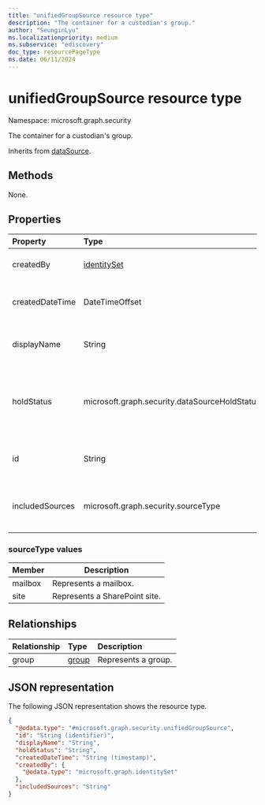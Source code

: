 ```yaml
---
title: "unifiedGroupSource resource type"
description: "The container for a custodian's group."
author: "SeunginLyu"
ms.localizationpriority: medium
ms.subservice: "ediscovery"
doc_type: resourcePageType
ms.date: 06/11/2024
---
```


# unifiedGroupSource resource type

Namespace: microsoft.graph.security



The container for a custodian's group.

Inherits from [dataSource](../resources/security-datasource.md).

## Methods
None.
## Properties
|Property|Type|Description|
|:---|:---|:---|
|createdBy|[identitySet](../resources/identityset.md)|The user who created the **unifiedGroupSource**.|
|createdDateTime|DateTimeOffset|The date and time the **unifiedGroupSource** was created.|
|displayName|String|The display name of the unified group, which is the name of the group.|
|holdStatus|microsoft.graph.security.dataSourceHoldStatus|The hold status of the **unifiedGroupSource**. The possible values are: `notApplied`, `applied`, `applying`, `removing`, `partial`|
|id|String|The ID of the **unifiedGroupSource**. This isn't the ID of the actual group.|
|includedSources|microsoft.graph.security.sourceType|Specifies which sources are included in this group. Possible values are: `mailbox`, `site`.|


### sourceType values
|Member|Description|
|:----|-----------|
| mailbox | Represents a mailbox.|
| site | Represents a SharePoint site.|

## Relationships
|Relationship|Type|Description|
|:---|:---|:---|
|group|[group](../resources/group.md)|Represents a group.|

## JSON representation
The following JSON representation shows the resource type.
<!-- {
  "blockType": "resource",
  "keyProperty": "id",
  "@odata.type": "microsoft.graph.security.unifiedGroupSource",
  "baseType": "microsoft.graph.security.dataSource",
  "openType": false
}
-->
``` json
{
  "@odata.type": "#microsoft.graph.security.unifiedGroupSource",
  "id": "String (identifier)",
  "displayName": "String",
  "holdStatus": "String",
  "createdDateTime": "String (timestamp)",
  "createdBy": {
    "@odata.type": "microsoft.graph.identitySet"
  },
  "includedSources": "String"
}
```

